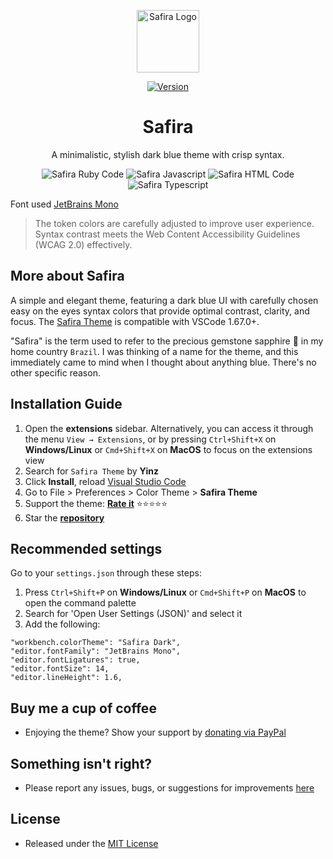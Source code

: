 <p align="center">
  <img alt="Safira Logo" src="https://imgur.com/jAW4ht2.png" width="100" alt="Safira Theme Logo" />
</p>
<div align="center">

[![Version](https://img.shields.io/visual-studio-marketplace/v/yinz.safira?style=for-the-badge&labelColor=1B2838&color=127499)](https://marketplace.visualstudio.com/items?itemName=yinz.safira)

<h1 align="center">
Safira
</h1>

<p align="center">
A minimalistic, stylish dark blue theme with crisp syntax.
</p>
</div>

<div align="center">
<img alt="Safira Ruby Code" src="https://imgur.com/ZwxN0Ot.png" />
<img alt="Safira Javascript" src="https://imgur.com/fsqfx4C.png" />
<img alt="Safira HTML Code" src="https://imgur.com/guwpzG2.png" />
<img alt="Safira Typescript" src="https://imgur.com/zLoILX9.png" />
</div>

Font used [JetBrains Mono](https://www.jetbrains.com/lp/mono/)

> The token colors are carefully adjusted to improve user experience. Syntax contrast meets the Web Content Accessibility Guidelines (WCAG 2.0) effectively.

## More about Safira

A simple and elegant theme, featuring a dark blue UI with carefully chosen easy on the eyes syntax colors that provide optimal contrast, clarity, and focus. The [Safira Theme](https://marketplace.visualstudio.com/items?itemName=yinz.safira) is compatible with VSCode 1.67.0+.

"Safira" is the term used to refer to the precious gemstone sapphire 💎 in my home country `Brazil`. I was thinking of a name for the theme, and this immediately came to mind when I thought about anything blue. There's no other specific reason.

## Installation Guide

1. Open the **extensions** sidebar. Alternatively, you can access it through the menu `View → Extensions`, or by pressing `Ctrl+Shift+X` on **Windows/Linux** or `Cmd+Shift+X` on **MacOS** to focus on the extensions view
1. Search for `Safira Theme` by **Yinz**
1. Click **Install**, reload [Visual Studio Code](https://code.visualstudio.com/)
1. Go to File > Preferences > Color Theme > **Safira Theme**
1. Support the theme: [**Rate it**](https://marketplace.visualstudio.com/items?itemName=yinz.safira) ⭐⭐⭐⭐⭐
1. Star the [**repository**](https://github.com/yinzdev/safira-vscode/stargazers)

## Recommended settings

Go to your `settings.json` through these steps:

1. Press `Ctrl+Shift+P` on **Windows/Linux** or `Cmd+Shift+P` on **MacOS** to open the command palette
1. Search for 'Open User Settings (JSON)' and select it
1. Add the following:

```
"workbench.colorTheme": "Safira Dark",
"editor.fontFamily": "JetBrains Mono",
"editor.fontLigatures": true,
"editor.fontSize": 14,
"editor.lineHeight": 1.6,
```

## Buy me a cup of coffee

- Enjoying the theme? Show your support by [donating via PayPal](https://www.paypal.com/donate/?hosted_button_id=3A2E3C8T9X4QG)

## Something isn't right?

- Please report any issues, bugs, or suggestions for improvements [here](https://github.com/yinzdev/safira-vscode/issues)

## License

- Released under the [MIT License](https://github.com/yinzdev/safira-vscode/blob/main/license.md)
